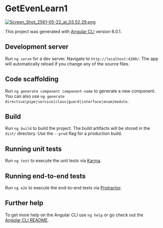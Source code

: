 # GetEvenLearn1

[![Screen_Shot_2561-05-22_at_03.52.29.png](https://s31.postimg.cc/wbnpe2fwb/Screen_Shot_2561-05-22_at_03.52.29.png)](https://postimg.cc/image/oix1m39x3/)

This project was generated with [Angular CLI](https://github.com/angular/angular-cli) version 6.0.1.


## Development server

Run `ng serve` for a dev server. Navigate to `http://localhost:4200/`. The app will automatically reload if you change any of the source files.

## Code scaffolding

Run `ng generate component component-name` to generate a new component. You can also use `ng generate directive|pipe|service|class|guard|interface|enum|module`.

## Build

Run `ng build` to build the project. The build artifacts will be stored in the `dist/` directory. Use the `--prod` flag for a production build.

## Running unit tests

Run `ng test` to execute the unit tests via [Karma](https://karma-runner.github.io).

## Running end-to-end tests

Run `ng e2e` to execute the end-to-end tests via [Protractor](http://www.protractortest.org/).

## Further help

To get more help on the Angular CLI use `ng help` or go check out the [Angular CLI README](https://github.com/angular/angular-cli/blob/master/README.md).
